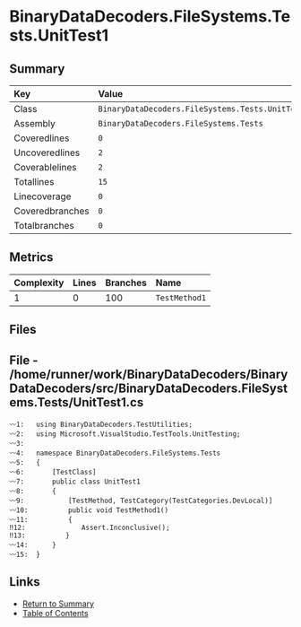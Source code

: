 ﻿# BinaryDataDecoders.FileSystems.Tests.UnitTest1

## Summary

| Key             | Value                                            |
| :-------------- | :----------------------------------------------- |
| Class           | `BinaryDataDecoders.FileSystems.Tests.UnitTest1` |
| Assembly        | `BinaryDataDecoders.FileSystems.Tests`           |
| Coveredlines    | `0`                                              |
| Uncoveredlines  | `2`                                              |
| Coverablelines  | `2`                                              |
| Totallines      | `15`                                             |
| Linecoverage    | `0`                                              |
| Coveredbranches | `0`                                              |
| Totalbranches   | `0`                                              |

## Metrics

| Complexity | Lines | Branches | Name          |
| :--------- | :---- | :------- | :------------ |
| 1          | 0     | 100      | `TestMethod1` |

## Files

## File - /home/runner/work/BinaryDataDecoders/BinaryDataDecoders/src/BinaryDataDecoders.FileSystems.Tests/UnitTest1.cs

```CSharp
〰1:   using BinaryDataDecoders.TestUtilities;
〰2:   using Microsoft.VisualStudio.TestTools.UnitTesting;
〰3:   
〰4:   namespace BinaryDataDecoders.FileSystems.Tests
〰5:   {
〰6:       [TestClass]
〰7:       public class UnitTest1
〰8:       {
〰9:           [TestMethod, TestCategory(TestCategories.DevLocal)]
〰10:          public void TestMethod1()
〰11:          {
‼12:              Assert.Inconclusive();
‼13:          }
〰14:      }
〰15:  }
```

## Links

* [Return to Summary](Summary.md)
* [Table of Contents](../TOC.md)

